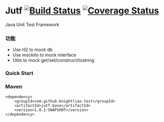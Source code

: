 Jutf [![Build Status](https://travis-ci.org/knightliao/jutf.svg?branch=master)](https://travis-ci.org/knightliao/jutf) [![Coverage Status](https://coveralls.io/repos/github/knightliao/jtf/badge.svg?branch=master)](https://coveralls.io/github/knightliao/jutf?branch=master)
=======

Java Unit Test Framework

### 功能

- Use H2 to mock db
- Use mockito to mock interface 
- Utils to mock get/set/construct/tostring

### Quick Start



### Maven

    <dependency>
        <groupId>com.github.knightliao.test</groupId>
        <artifactId>jutf-base</artifactId>
        <version>1.0.1-SNAPSHOT</version>
    </dependency>